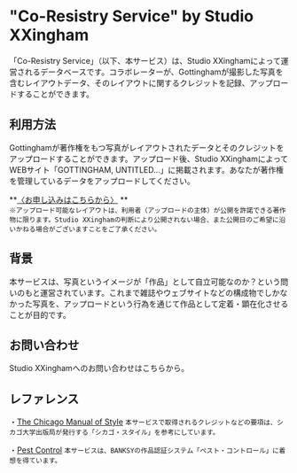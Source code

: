 # "Co-Resistry Service" by Studio XXingham

「Co-Resistry Service」（以下、本サービス）は、Studio XXinghamによって運営されるデータベースです。コラボレーターが、Gottinghamが撮影した写真を含むレイアウトデータ、そのレイアウトに関するクレジットを記録、アップロードすることができます。

## 利用方法
Gottinghamが著作権をもつ写真がレイアウトされたデータとそのクレジットをアップロードすることができます。アップロード後、Studio XXinghamによってWEBサイト「GOTTINGHAM, UNTITLED...」に掲載されます。あなたが著作権を管理しているデータをアップロードしてください。

**[〈お申し込みはこちらから〉](https://forms.gle/evrznkXArcGpCcnh8) **  
`※アップロード可能なレイアウトは、利用者（アップロードの主体）が公開を許諾できる著作物に限ります。Studio XXinghamの判断により公開されない場合、また公開日のご希望に沿いかねる場合がございますことをご了承ください。`

## 背景
本サービスは、写真というイメージが「作品」として自立可能なのか？という問いのもと運営されています。これまで雑誌やウェブサイトなどの構成物でしかなかった写真を、アップロードという行為を通じて作品として定着・顕在化させることが目的です。

## お問い合わせ
Studio XXinghamへのお問い合わせはこちらから。

## レファレンス

・[The Chicago Manual of Style](https://www.chicagomanualofstyle.org/home.html) 
`本サービスで取得されるクレジットなどの要項は、シカゴ大学出版局が発行する「シカゴ・スタイル」を参考にしています。`

・[Pest Control](https://www.pestcontroloffice.com/whatispco.html) 
`本サービスは、BANKSYの作品認証システム「ペスト・コントロール」に着想を得ています。`

